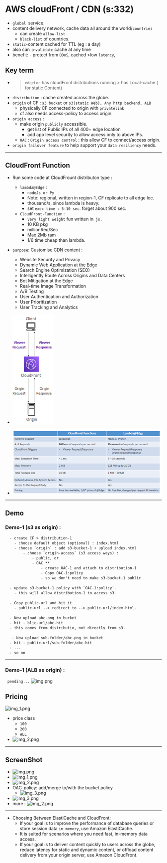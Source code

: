 # AWS cloudFront / CDN (s:332)
- `global `service.
- content delivery network, cache data all around the world/`countries`
  - can create `allow-list`
  - `black-list` of countries.
- `static`-content cached for TTL (eg : a day)
- also can `invalidate` cache at any time
- benefit: - protect from `DDoS`, cached >low `latency`,

## Key term
- > `edgeLoc` has cloudFront distributions running >  has Local-cache ( for static Content)
- `distribution` : cache created across the globe.
- `origin` of CF : `s3 bucket` or  `s3(static Web), Any http backend, ALB`
  - physically CF connected to origin with `privatelink`
  - cf also needs access-policy to access origin
- `origin access` :
  - make origin `publicly` accessible.
    - get list of Public IPs of all 400+ edge location
    - add app level security to allow access only to above IPs.
  - `OAC` : `Origin access control` : this allow CF to connect/access origin.
- `origin failover feature` to help support your `data resiliency` needs.

---
## CloudFront Function
- Run some code at CloudFrount distributon type : 
  - `lambda@Edge` : 
    - `nodeJs or Py`
    - Note: regional, written in region-1, CF replicate to all edge loc.
    - thousand/s, since lambda is heavy. 
    - set `exec time : 5-10 sec`. forget about 900 sec.
  - `CloudFront-Function` : 
    - `very light weight` fun written in` js.`
    - 10 KB pkg
    - millionReq/Sec
    - Max 2Mb ram
    - 1/6 time cheap than lambda.
  
- `purpose`: Customise CDN content :
  - Website Security and Privacy
  - Dynamic Web Application at the Edge
  - Search Engine Optimization (SEO)
  - Intelligently Route Across Origins and Data Centers
  - Bot Mitigation at the Edge
  - Real-time Image Transformation
  - A/B Testing
  - User Authentication and Authorization
  - User Prioritization
  - User Tracking and Analytics
- ![img.png](../99_img/CF/cf-3/img.png)
- ![img_1.png](../99_img/CF/cf-3/img_1.png)
---
## Demo  
### Demo-1 (s3 as origin) :
```
  - create CF > distribution-1
    - choose default object (optional) : index.html
    - choose `origin` : add s3-bucket-1 + upload index.html
        - choose `origin-access` (s3 access ways) :
            - public, or
            - OAC **
                - create OAC-1 and attach to distribution-1
                - Copy OAC-1:policy
                - so we don't need to make s3-bucket-1 public
  
  - update s3-bucket-1 policy with `OAC-1:policy`.
    - this will allow distribution-1 to access s3.
   
  - Copy public-url and hit it
    - public-url --> redirect to --> public-url/index.html.
    
  - Now upload abc.png in bucket
  - hit - blic-url/abc.hit
  - this comes from distributio, not directly from s3.
  
   - Now upload sub-folder/abc.png in bucket
  - hit - public-url/sub-folder/abc.hit
  - ...
  - so on
```
---
### Demo-1 (ALB as origin) :
``` pending...```
![img.png](../99_img/CF/cf-2/img.png)

## Pricing
![img_1.png](../99_img/CF/cf-2/img_1.png)
- price class
  - `100`
  - `200`
  - `ALL`
- ![img_2.png](../99_img/CF/cf-2/img_2.png)

---
## ScreenShot
- ![img.png](../99_img/CF/img.png)
- ![img_1.png](../99_img/CF/img_1.png)
- ![img_2.png](../99_img/CF/img_2.png)
- OAC-policy: add/merge to/with the bucket policy
  - ![img_3.png](../99_img/CF/img_3.png)
- ![img_3.png](../99_img/CF/cf-2/img_3.png)
- more : ![img_2.png](../99_img/CF/cf-3/img_2.png)
---  

- Choosing Between ElastiCache and CloudFront:
  - If your goal is to improve the performance of database queries or store session data `in memory`, use Amazon ElastiCache. 
  - It is suited for scenarios where you need fast, in-memory data access.
  - If your goal is to deliver content quickly to users across the globe, reduce latency for static and dynamic content, or offload content delivery from your origin server, use Amazon CloudFront.


